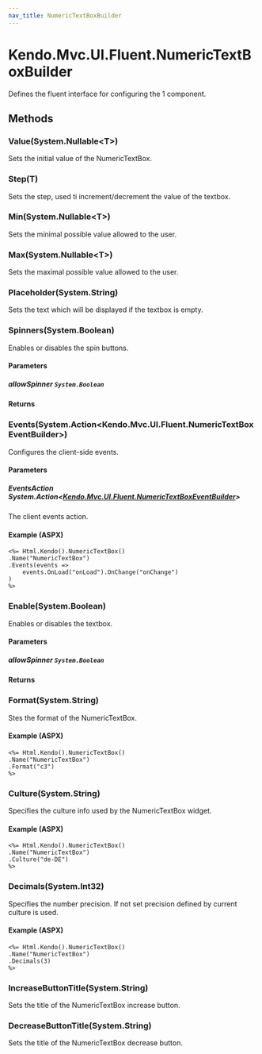 ```yaml
---
nav_title: NumericTextBoxBuilder
---
```


# Kendo.Mvc.UI.Fluent.NumericTextBoxBuilder
Defines the fluent interface for configuring the 1 component.




## Methods


### Value(System.Nullable\<T\>)
Sets the initial value of the NumericTextBox.





### Step(T)
Sets the step, used ti increment/decrement the value of the textbox.





### Min(System.Nullable\<T\>)
Sets the minimal possible value allowed to the user.





### Max(System.Nullable\<T\>)
Sets the maximal possible value allowed to the user.





### Placeholder(System.String)
Sets the text which will be displayed if the textbox is empty.





### Spinners(System.Boolean)
Enables or disables the spin buttons.


#### Parameters

##### allowSpinner `System.Boolean`




#### Returns




### Events(System.Action\<Kendo.Mvc.UI.Fluent.NumericTextBoxEventBuilder\>)
Configures the client-side events.


#### Parameters

##### EventsAction System.Action<[Kendo.Mvc.UI.Fluent.NumericTextBoxEventBuilder](/api/wrappers/aspnet-mvc/Kendo.Mvc.UI.Fluent/NumericTextBoxEventBuilder)>
The client events action.




#### Example (ASPX)
    <%= Html.Kendo().NumericTextBox()
    .Name("NumericTextBox")
    .Events(events =>
        events.OnLoad("onLoad").OnChange("onChange")
    )
    %>


### Enable(System.Boolean)
Enables or disables the textbox.


#### Parameters

##### allowSpinner `System.Boolean`




#### Returns




### Format(System.String)
Stes the format of the NumericTextBox.




#### Example (ASPX)
    <%= Html.Kendo().NumericTextBox()
    .Name("NumericTextBox")
    .Format("c3")
    %>


### Culture(System.String)
Specifies the culture info used by the NumericTextBox widget.




#### Example (ASPX)
    <%= Html.Kendo().NumericTextBox()
    .Name("NumericTextBox")
    .Culture("de-DE")
    %>


### Decimals(System.Int32)
Specifies the number precision. If not set precision defined by current culture is used.




#### Example (ASPX)
    <%= Html.Kendo().NumericTextBox()
    .Name("NumericTextBox")
    .Decimals(3)
    %>


### IncreaseButtonTitle(System.String)
Sets the title of the NumericTextBox increase button.





### DecreaseButtonTitle(System.String)
Sets the title of the NumericTextBox decrease button.






